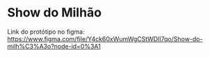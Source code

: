 # Show do Milhão


Link do protótipo no figma: https://www.figma.com/file/Y4ck60xWumWgCStWDlI7qo/Show-do-milh%C3%A3o?node-id=0%3A1
